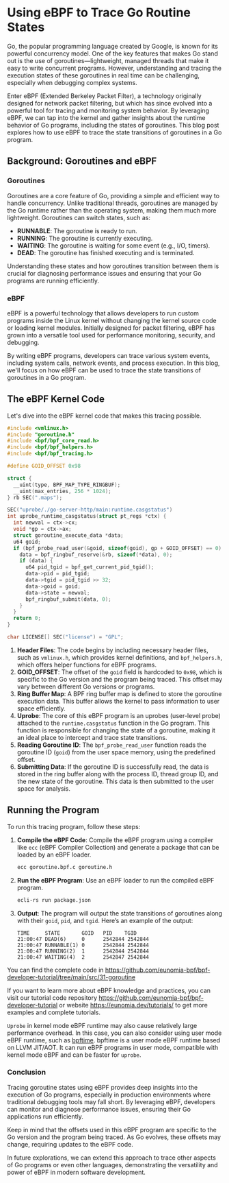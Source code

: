 # Using eBPF to Trace Go Routine States

Go, the popular programming language created by Google, is known for its powerful concurrency model. One of the key features that makes Go stand out is the use of goroutines—lightweight, managed threads that make it easy to write concurrent programs. However, understanding and tracing the execution states of these goroutines in real time can be challenging, especially when debugging complex systems.

Enter eBPF (Extended Berkeley Packet Filter), a technology originally designed for network packet filtering, but which has since evolved into a powerful tool for tracing and monitoring system behavior. By leveraging eBPF, we can tap into the kernel and gather insights about the runtime behavior of Go programs, including the states of goroutines. This blog post explores how to use eBPF to trace the state transitions of goroutines in a Go program.

## Background: Goroutines and eBPF

### Goroutines

Goroutines are a core feature of Go, providing a simple and efficient way to handle concurrency. Unlike traditional threads, goroutines are managed by the Go runtime rather than the operating system, making them much more lightweight. Goroutines can switch states, such as:

- **RUNNABLE**: The goroutine is ready to run.
- **RUNNING**: The goroutine is currently executing.
- **WAITING**: The goroutine is waiting for some event (e.g., I/O, timers).
- **DEAD**: The goroutine has finished executing and is terminated.

Understanding these states and how goroutines transition between them is crucial for diagnosing performance issues and ensuring that your Go programs are running efficiently.

### eBPF

eBPF is a powerful technology that allows developers to run custom programs inside the Linux kernel without changing the kernel source code or loading kernel modules. Initially designed for packet filtering, eBPF has grown into a versatile tool used for performance monitoring, security, and debugging.

By writing eBPF programs, developers can trace various system events, including system calls, network events, and process execution. In this blog, we'll focus on how eBPF can be used to trace the state transitions of goroutines in a Go program.

## The eBPF Kernel Code

Let's dive into the eBPF kernel code that makes this tracing possible.

```c
#include <vmlinux.h>
#include "goroutine.h"
#include <bpf/bpf_core_read.h>
#include <bpf/bpf_helpers.h>
#include <bpf/bpf_tracing.h>

#define GOID_OFFSET 0x98

struct {
  __uint(type, BPF_MAP_TYPE_RINGBUF);
  __uint(max_entries, 256 * 1024);
} rb SEC(".maps");

SEC("uprobe/./go-server-http/main:runtime.casgstatus")
int uprobe_runtime_casgstatus(struct pt_regs *ctx) {
  int newval = ctx->cx;
  void *gp = ctx->ax;
  struct goroutine_execute_data *data;
  u64 goid;
  if (bpf_probe_read_user(&goid, sizeof(goid), gp + GOID_OFFSET) == 0) {
    data = bpf_ringbuf_reserve(&rb, sizeof(*data), 0);
    if (data) {
      u64 pid_tgid = bpf_get_current_pid_tgid();
      data->pid = pid_tgid;
      data->tgid = pid_tgid >> 32;
      data->goid = goid;
      data->state = newval;
      bpf_ringbuf_submit(data, 0);
    }
  }
  return 0;
}

char LICENSE[] SEC("license") = "GPL";
```

1. **Header Files**: The code begins by including necessary header files, such as `vmlinux.h`, which provides kernel definitions, and `bpf_helpers.h`, which offers helper functions for eBPF programs.
2. **GOID_OFFSET**: The offset of the `goid` field is hardcoded to `0x98`, which is specific to the Go version and the program being traced. This offset may vary between different Go versions or programs.
3. **Ring Buffer Map**: A BPF ring buffer map is defined to store the goroutine execution data. This buffer allows the kernel to pass information to user space efficiently.
4. **Uprobe**: The core of this eBPF program is an uprobes (user-level probe) attached to the `runtime.casgstatus` function in the Go program. This function is responsible for changing the state of a goroutine, making it an ideal place to intercept and trace state transitions.
5. **Reading Goroutine ID**: The `bpf_probe_read_user` function reads the goroutine ID (`goid`) from the user space memory, using the predefined offset.
6. **Submitting Data**: If the goroutine ID is successfully read, the data is stored in the ring buffer along with the process ID, thread group ID, and the new state of the goroutine. This data is then submitted to the user space for analysis.

## Running the Program

To run this tracing program, follow these steps:

1. **Compile the eBPF Code**: Compile the eBPF program using a compiler like `ecc` (eBPF Compiler Collection) and generate a package that can be loaded by an eBPF loader.

    ```bash
    ecc goroutine.bpf.c goroutine.h
    ```

2. **Run the eBPF Program**: Use an eBPF loader to run the compiled eBPF program.

    ```bash
    ecli-rs run package.json
    ```

3. **Output**: The program will output the state transitions of goroutines along with their `goid`, `pid`, and `tgid`. Here’s an example of the output:

    ```console
    TIME     STATE       GOID   PID    TGID   
    21:00:47 DEAD(6)     0      2542844 2542844
    21:00:47 RUNNABLE(1) 0      2542844 2542844
    21:00:47 RUNNING(2)  1      2542844 2542844
    21:00:47 WAITING(4)  2      2542847 2542844
    ```

You can find the complete code in <https://github.com/eunomia-bpf/bpf-developer-tutorial/tree/main/src/31-goroutine>

If you want to learn more about eBPF knowledge and practices, you can visit our tutorial code repository <https://github.com/eunomia-bpf/bpf-developer-tutorial> or website <https://eunomia.dev/tutorials/> to get more examples and complete tutorials.

`Uprobe` in kernel mode eBPF runtime may also cause relatively large performance overhead. In this case, you can also consider using user mode eBPF runtime, such as [bpftime](https://github.com/eunomia-bpf/bpftime). bpftime is a user mode eBPF runtime based on LLVM JIT/AOT. It can run eBPF programs in user mode, compatible with kernel mode eBPF and can be faster for `uprobe`.

### Conclusion

Tracing goroutine states using eBPF provides deep insights into the execution of Go programs, especially in production environments where traditional debugging tools may fall short. By leveraging eBPF, developers can monitor and diagnose performance issues, ensuring their Go applications run efficiently.

Keep in mind that the offsets used in this eBPF program are specific to the Go version and the program being traced. As Go evolves, these offsets may change, requiring updates to the eBPF code.

In future explorations, we can extend this approach to trace other aspects of Go programs or even other languages, demonstrating the versatility and power of eBPF in modern software development.
